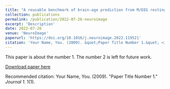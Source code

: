 ```yaml
---
title: "A reusable benchmark of brain-age prediction from M/EEG resting-state signals"
collection: publications
permalink: /publication/2022-07-26-neuroimage
excerpt: 'Description'
date: 2022-07-26
venue: 'NeuroImage'
paperurl: 'https://doi.org/10.1016/j.neuroimage.2022.119521'
citation: 'Your Name, You. (2009). &quot;Paper Title Number 1.&quot; <i>Journal 1</i>. 1(1).'
---
```


This paper is about the number 1. The number 2 is left for future work.

[Download paper here](http://academicpages.github.io/files/paper1.pdf)

Recommended citation: Your Name, You. (2009). "Paper Title Number 1." <i>Journal 1</i>. 1(1).
